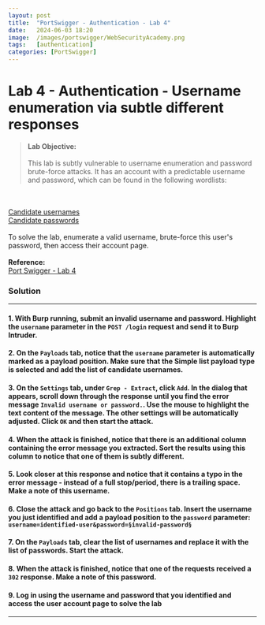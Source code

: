 ```yaml
---
layout: post
title:  "PortSwigger - Authentication - Lab 4"
date:   2024-06-03 18:20
image:  /images/portswigger/WebSecurityAcademy.png
tags:   [authentication]
categories: [PortSwigger]
---
```


# Lab 4 - Authentication - Username enumeration via subtle different responses
><b>Lab Objective:</b>
<br/><br/>
This lab is subtly vulnerable to username enumeration and password brute-force attacks. It has an account with a predictable username and password, which can be found in the following wordlists:
<br/>
<br/>
<a href="https://portswigger.net/web-security/authentication/auth-lab-usernames">Candidate usernames</a>
<br/>
<a href="https://portswigger.net/web-security/authentication/auth-lab-passwords">Candidate passwords</a>
<br/>
<br/>
To solve the lab, enumerate a valid username, brute-force this user's password, then access their account page.
<br/>
<br/>
<b>Reference:</b>
<br/>
<a href="https://portswigger.net/web-security/authentication/password-based/lab-username-enumeration-via-subtly-different-responses">Port Swigger - Lab 4</a>
<br/>

### Solution
<hr/>

#### 1. With Burp running, submit an invalid username and password. Highlight the `username` parameter in the `POST /login` request and send it to Burp Intruder.

#### 2. On the `Payloads` tab, notice that the `username` parameter is automatically marked as a payload position. Make sure that the Simple list payload type is selected and add the list of candidate usernames.

#### 3. On the `Settings` tab, under `Grep - Extract`, click `Add`. In the dialog that appears, scroll down through the response until you find the error message `Invalid username or password.`. Use the mouse to highlight the text content of the message. The other settings will be automatically adjusted. Click `OK` and then start the attack.

#### 4. When the attack is finished, notice that there is an additional column containing the error message you extracted. Sort the results using this column to notice that one of them is subtly different.

#### 5. Look closer at this response and notice that it contains a typo in the error message - instead of a full stop/period, there is a trailing space. Make a note of this username.

#### 6. Close the attack and go back to the `Positions` tab. Insert the username you just identified and add a payload position to the `password` parameter: `username=identified-user&password=§invalid-password§`

#### 7. On the `Payloads` tab, clear the list of usernames and replace it with the list of passwords. Start the attack.

#### 8. When the attack is finished, notice that one of the requests received a `302` response. Make a note of this password.

#### 9. Log in using the username and password that you identified and access the user account page to solve the lab

<hr/>